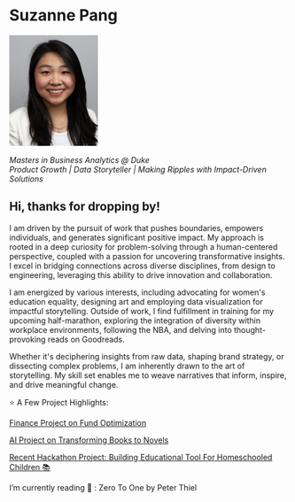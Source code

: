 # Suzanne Pang
<img src="https://github.com/suzayp/portfolio/blob/main/IMG_3484.jpg?raw=true" alt="My Portfolio" width="160" height="200">

*Masters in Business Analytics @ Duke* <br> *Product Growth \| Data Storyteller \| Making Ripples with Impact-Driven Solutions* 

## Hi, thanks for dropping by!

I am driven by the pursuit of work that pushes boundaries, empowers individuals, and generates significant positive impact. My approach is rooted in a deep curiosity for problem-solving through a human-centered perspective, coupled with a passion for uncovering transformative insights. I excel in bridging connections across diverse disciplines, from design to engineering, leveraging this ability to drive innovation and collaboration.

I am energized by various interests, including advocating for women's education equality, designing art and employing data visualization for impactful storytelling. Outside of work, I find fulfillment in training for my upcoming half-marathon, exploring the integration of diversity within workplace environments, following the NBA, and delving into thought-provoking reads on Goodreads.

Whether it's deciphering insights from raw data, shaping brand strategy, or dissecting complex problems, I am inherently drawn to the art of storytelling. My skill set enables me to weave narratives that inform, inspire, and drive meaningful change.

⭐ A Few Project Highlights:

[Finance Project on Fund Optimization](https://medium.com/@suzanne.pang/navigating-investments-building-diverse-portfolios-with-a-visual-dashboard-tool-c245358f9066)

[AI Project on Transforming Books to Novels](https://devpost.com/software/book2comic)

[Recent Hackathon Project: Building Educational Tool For Homeschooled Children 📚](https://devpost.com/software/hoohacks-project-x)

I’m currently reading 💭 : Zero To One by Peter Thiel 



